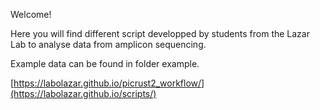 Welcome! 

Here you will find different script developped by students from the Lazar Lab to analyse data from amplicon sequencing. 

Example data can be found in folder example. 

[https://labolazar.github.io/picrust2_workflow/](https://labolazar.github.io/scripts/)


